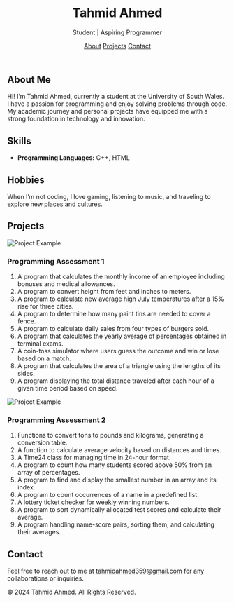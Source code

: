 <!DOCTYPE html>
<html lang="en">
<body>
    <header>
        <h1>Tahmid Ahmed</h1>
        <p>Student | Aspiring Programmer</p>
        <nav>
            <a href="#about">About</a>
            <a href="#projects">Projects</a>
            <a href="#contact">Contact</a>
        </nav>
    </header>
    <div class="container">
        <section id="about">
            <h2>About Me</h2>
            <p>Hi! I’m Tahmid Ahmed, currently a student at the University of South Wales. I have a passion for programming and enjoy solving problems through code. My academic journey and personal projects have equipped me with a strong foundation in technology and innovation.</p>
        </section>
        <section id="skills">
            <h2>Skills</h2>
            <ul>
                <li><strong>Programming Languages:</strong> C++, HTML</li>
            </ul>
        </section>
        <section id="hobbies">
            <h2>Hobbies</h2>
            <p>When I’m not coding, I love gaming, listening to music, and traveling to explore new places and cultures.</p>
        </section>
        <section id="projects">
            <h2>Projects</h2>
            <div class="projects">
                <div class="project">
                    <img src="https://imgs.search.brave.com/EZadOBu3F4kX3zsOvJP44m886qZS40_zCBoVXpx83Y0/rs:fit:860:0:0:0/g:ce/aHR0cHM6Ly9jZG4u/cGl4YWJheS5jb20v/cGhvdG8vMjAxNi8w/My8yNy8xOC81NC90/ZWNobm9sb2d5LTEy/ODM2MjRfNjQwLmpw/Zw" alt="Project Example">
                    <h3>Programming Assessment 1</h3>
                    <ol>
                        <li>A program that calculates the monthly income of an employee including bonuses and medical allowances.</li>
                        <li>A program to convert height from feet and inches to meters.</li>
                        <li>A program to calculate new average high July temperatures after a 15% rise for three cities.</li>
                        <li>A program to determine how many paint tins are needed to cover a fence.</li>
                        <li>A program to calculate daily sales from four types of burgers sold.</li>
                        <li>A program that calculates the yearly average of percentages obtained in terminal exams.</li>
                        <li>A coin-toss simulator where users guess the outcome and win or lose based on a match.</li>
                        <li>A program that calculates the area of a triangle using the lengths of its sides.</li>
                        <li>A program displaying the total distance traveled after each hour of a given time period based on speed.</li>
                    </ol>
                </div>
                <div class="project">
                    <img src="https://imgs.search.brave.com/EZadOBu3F4kX3zsOvJP44m886qZS40_zCBoVXpx83Y0/rs:fit:860:0:0:0/g:ce/aHR0cHM6Ly9jZG4u/cGl4YWJheS5jb20v/cGhvdG8vMjAxNi8w/My8yNy8xOC81NC90/ZWNobm9sb2d5LTEy/ODM2MjRfNjQwLmpw/Zw" alt="Project Example">
                    <h3>Programming Assessment 2</h3>
                    <ol>
                        <li>Functions to convert tons to pounds and kilograms, generating a conversion table.</li>
                        <li>A function to calculate average velocity based on distances and times.</li>
                        <li>A Time24 class for managing time in 24-hour format.</li>
                        <li>A program to count how many students scored above 50% from an array of percentages.</li>
                        <li>A program to find and display the smallest number in an array and its index.</li>
                        <li>A program to count occurrences of a name in a predefined list.</li>
                        <li>A lottery ticket checker for weekly winning numbers.</li>
                        <li>A program to sort dynamically allocated test scores and calculate their average.</li>
                        <li>A program handling name-score pairs, sorting them, and calculating their averages.</li>
                    </ol>
                </div>
            </div>
        </section>
        <section id="contact">
            <h2>Contact</h2>
            <p>Feel free to reach out to me at <a href="mailto:tahmidahmed359@gmail.com">tahmidahmed359@gmail.com</a> for any collaborations or inquiries.</p>
        </section>
    </div>
    <footer>
        <p>&copy; 2024 Tahmid Ahmed. All Rights Reserved.</p>
    </footer>
</body>
</html>

